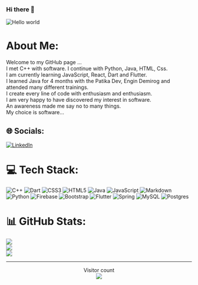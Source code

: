 ### Hi there 👋

<img src="https://raw.githubusercontent.com/sagar-viradiya/sagar-viradiya/master/resources/banner.png" alt="Hello world">

# About Me:
Welcome to my GitHub page ...<br>I met C++ with software. I continue with  Python, Java, HTML, Css.<br>I am currently learning JavaScript, React, Dart and Flutter. <br>I learned Java for 4 months with the Patika Dev, Engin Demirog and attended many different trainings. <br>I create every line of code with enthusiasm and enthusiasm. <br>I am very happy to have discovered my interest in software. <br>An awareness made me say no to many things. <br>My choice is software...


## 🌐 Socials:
[![LinkedIn](https://img.shields.io/badge/LinkedIn-%230077B5.svg?logo=linkedin&logoColor=white)](https://linkedin.com/in/halilkocoglu) 

# 💻 Tech Stack:
![C++](https://img.shields.io/badge/c++-%2300599C.svg?style=flat&logo=c%2B%2B&logoColor=white) ![Dart](https://img.shields.io/badge/dart-%230175C2.svg?style=flat&logo=dart&logoColor=white) ![CSS3](https://img.shields.io/badge/css3-%231572B6.svg?style=flat&logo=css3&logoColor=white) ![HTML5](https://img.shields.io/badge/html5-%23E34F26.svg?style=flat&logo=html5&logoColor=white) ![Java](https://img.shields.io/badge/java-%23ED8B00.svg?style=flat&logo=java&logoColor=white) ![JavaScript](https://img.shields.io/badge/javascript-%23323330.svg?style=flat&logo=javascript&logoColor=%23F7DF1E) ![Markdown](https://img.shields.io/badge/markdown-%23000000.svg?style=flat&logo=markdown&logoColor=white) ![Python](https://img.shields.io/badge/python-3670A0?style=flat&logo=python&logoColor=ffdd54) ![Firebase](https://img.shields.io/badge/firebase-%23039BE5.svg?style=flat&logo=firebase) ![Bootstrap](https://img.shields.io/badge/bootstrap-%23563D7C.svg?style=flat&logo=bootstrap&logoColor=white) ![Flutter](https://img.shields.io/badge/Flutter-%2302569B.svg?style=flat&logo=Flutter&logoColor=white) ![Spring](https://img.shields.io/badge/spring-%236DB33F.svg?style=flat&logo=spring&logoColor=white)  ![MySQL](https://img.shields.io/badge/mysql-%2300f.svg?style=flat&logo=mysql&logoColor=white) ![Postgres](https://img.shields.io/badge/postgres-%23316192.svg?style=flat&logo=postgresql&logoColor=white) 
<!-- ![Thymeleaf](https://img.shields.io/badge/Thymeleaf-%23005C0F.svg?style=flat&logo=Thymeleaf&logoColor=white) -->
# 📊 GitHub Stats:
![](https://github-readme-stats.vercel.app/api?username=halilkocoglu&theme=onedark&hide_border=false&include_all_commits=false&count_private=false)<br/>
![](https://github-readme-streak-stats.herokuapp.com/?user=halilkocoglu&theme=onedark&hide_border=false)<br/>
![](https://github-readme-stats.vercel.app/api/top-langs/?username=halilkocoglu&theme=onedark&hide_border=false&include_all_commits=false&count_private=false&layout=compact)

---
<p align="center"> 
  Visitor count
  <br>
  <img src="https://profile-counter.glitch.me/halilkocoglu/count.svg" />
</p>




